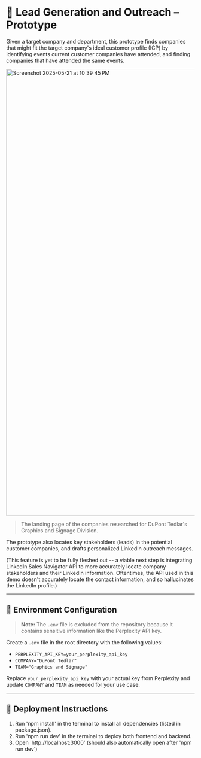 # 🧠 Lead Generation and Outreach – Prototype

Given a target company and department, this prototype finds companies that might fit the target company's ideal customer profile (ICP) by 
identifying events current customer companies have attended, and finding companies that have attended the same events. 

<img width="1195" alt="Screenshot 2025-05-21 at 10 39 45 PM" src="https://github.com/user-attachments/assets/e0514361-447c-454e-b684-415e99b78b1b" />

> The landing page of the companies researched for DuPont Tedlar's Graphics and Signage Division.

The prototype also locates key stakeholders (leads) in the potential customer companies, and drafts personalized LinkedIn outreach messages. 

(This feature is yet to be fully fleshed out -- a viable next step is integrating LinkedIn Sales Navigator API to more accurately locate company stakeholders 
and their LinkedIn information. Oftentimes, the API used in this demo doesn't accurately locate the contact information, and so hallucinates the LinkedIn profile.) 

---

## 🔐 Environment Configuration

> **Note:** The `.env` file is excluded from the repository because it contains sensitive information like the Perplexity API key.

Create a `.env` file in the root directory with the following values:

- `PERPLEXITY_API_KEY=your_perplexity_api_key`
- `COMPANY="DuPont Tedlar"`
- `TEAM="Graphics and Signage"`

Replace `your_perplexity_api_key` with your actual key from Perplexity and update `COMPANY` and `TEAM` as needed for your use case. 

---

## 🚀 Deployment Instructions

1. Run 'npm install' in the terminal to install all dependencies (listed in package.json).
2. Run 'npm run dev' in the terminal to deploy both frontend and backend.
3. Open 'http://localhost:3000' (should also automatically open after 'npm run dev')

